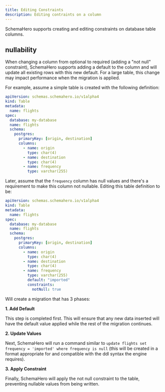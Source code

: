```yaml
---
title: Editing Constraints
description: Editing contraints on a column
---
```


SchemaHero supports creating and editing constraints on database table columns.

## nullability

When changing a column from optional to required (adding a "not null" constraint), 
SchemaHero supports adding a default to the column and will update all existing rows with this new default. 
For a large table, this change may impact performance when the migration is applied.

For example, assume a simple table is created with the following definition:

```yaml
apiVersion: schemas.schemahero.io/v1alpha4
kind: Table
metadata:
  name: flights
spec:
  database: my-database
  name: flights
  schema:
    postgres:
      primaryKey: [origin, destination]
      columns:
        - name: origin
          type: char(4)
        - name: destination
          type: char(4)
        - name: frequency
          type: varchar(255)
```

Later, assume that the `frequency` column has null values and there's a requirement to make this column not nullable. 
Editing this table definition to be:

```yaml
apiVersion: schemas.schemahero.io/v1alpha4
kind: Table
metadata:
  name: flights
spec:
  database: my-database
  name: flights
  schema:
    postgres:
      primaryKey: [origin, destination]
      columns:
        - name: origin
          type: char(4)
        - name: destination
          type: char(4)
        - name: frequency
          type: varchar(255)
          default: "imported"
          constraints:
            notNull: true
```

Will create a migration that has 3 phases:

**1. Add Default**

This step is completed first. 
This will ensure that any new data inserted will have the default value applied while the rest of the migration continues.

**2. Update Values**

Next, SchemaHero will run a command similar to `update flights set frequency = 'imported' where frequency is null` (this will be created in a format appropriate for and compatible with the ddl syntax the engine requires).

**3. Apply Constraint**

Finally, SchemaHero will apply the not null constraint to the table, preventing nullable values from being written.
